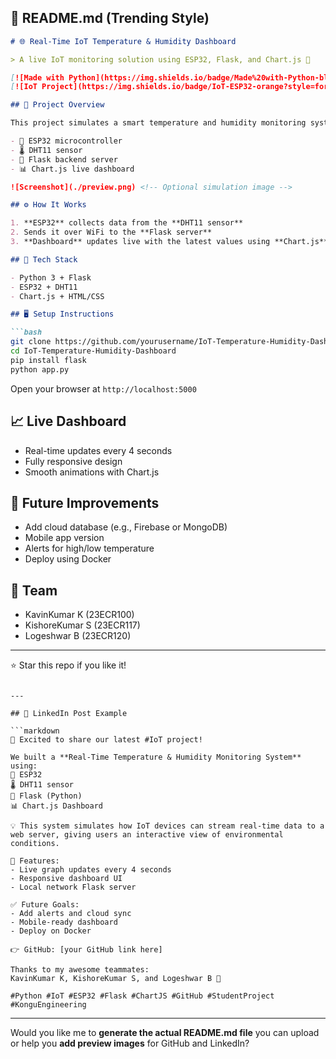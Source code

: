 ## 📄 README.md (Trending Style)

````markdown
# 🌐 Real-Time IoT Temperature & Humidity Dashboard

> A live IoT monitoring solution using ESP32, Flask, and Chart.js 🚀

[![Made with Python](https://img.shields.io/badge/Made%20with-Python-blue?style=for-the-badge&logo=python)](https://www.python.org/)
[![IoT Project](https://img.shields.io/badge/IoT-ESP32-orange?style=for-the-badge&logo=espressif)](https://www.espressif.com/en/products/socs/esp32)

## 🧠 Project Overview

This project simulates a smart temperature and humidity monitoring system using:

- 📡 ESP32 microcontroller
- 🌡️ DHT11 sensor
- 🧪 Flask backend server
- 📊 Chart.js live dashboard

![Screenshot](./preview.png) <!-- Optional simulation image -->

## ⚙️ How It Works

1. **ESP32** collects data from the **DHT11 sensor**
2. Sends it over WiFi to the **Flask server**
3. **Dashboard** updates live with the latest values using **Chart.js**

## 🧰 Tech Stack

- Python 3 + Flask
- ESP32 + DHT11
- Chart.js + HTML/CSS

## 🖥️ Setup Instructions

```bash
git clone https://github.com/yourusername/IoT-Temperature-Humidity-Dashboard.git
cd IoT-Temperature-Humidity-Dashboard
pip install flask
python app.py
````

Open your browser at `http://localhost:5000`

## 📈 Live Dashboard

* Real-time updates every 4 seconds
* Fully responsive design
* Smooth animations with Chart.js

## 🚀 Future Improvements

* Add cloud database (e.g., Firebase or MongoDB)
* Mobile app version
* Alerts for high/low temperature
* Deploy using Docker

## 👥 Team

* KavinKumar K (23ECR100)
* KishoreKumar S (23ECR117)
* Logeshwar B (23ECR120)

---

⭐ Star this repo if you like it!

````

---

## 🔗 LinkedIn Post Example

```markdown
🎉 Excited to share our latest #IoT project!

We built a **Real-Time Temperature & Humidity Monitoring System** using:
📡 ESP32  
🌡️ DHT11 sensor  
🧠 Flask (Python)  
📊 Chart.js Dashboard

💡 This system simulates how IoT devices can stream real-time data to a web server, giving users an interactive view of environmental conditions.

🔧 Features:
- Live graph updates every 4 seconds
- Responsive dashboard UI
- Local network Flask server

✅ Future Goals:
- Add alerts and cloud sync
- Mobile-ready dashboard
- Deploy on Docker

👉 GitHub: [your GitHub link here]

Thanks to my awesome teammates:  
KavinKumar K, KishoreKumar S, and Logeshwar B 🙌

#Python #IoT #ESP32 #Flask #ChartJS #GitHub #StudentProject #KonguEngineering
````

---

Would you like me to **generate the actual README.md file** you can upload or help you **add preview images** for GitHub and LinkedIn?
